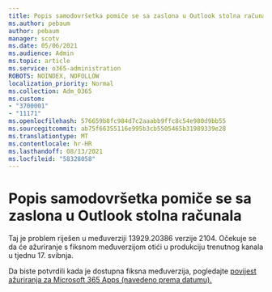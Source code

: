 ```yaml
---
title: Popis samodovršetka pomiče se sa zaslona u Outlook stolna računala
ms.author: pebaum
author: pebaum
manager: scotv
ms.date: 05/06/2021
ms.audience: Admin
ms.topic: article
ms.service: o365-administration
ROBOTS: NOINDEX, NOFOLLOW
localization_priority: Normal
ms.collection: Adm_O365
ms.custom:
- "3700001"
- "11171"
ms.openlocfilehash: 576659b8fc984d7c2aaabb9ffc8c54e980d9bb55
ms.sourcegitcommit: ab75f66355116e995b3cb5505465b31989339e28
ms.translationtype: MT
ms.contentlocale: hr-HR
ms.lasthandoff: 08/13/2021
ms.locfileid: "58328058"
---
```

# <a name="autocomplete-list-scrolls-off-the-screen-in-outlook-desktop"></a>Popis samodovršetka pomiče se sa zaslona u Outlook stolna računala

Taj je problem riješen u međuverziji 13929.20386 verzije 2104. Očekuje se da će ažuriranje s fiksnom međuverzijom otići u produkciju trenutnog kanala u tjednu 17. svibnja. 

Da biste potvrdili kada je dostupna fiksna međuverzija, pogledajte [povijest ažuriranja za Microsoft 365 Apps (navedeno prema datumu).](https://docs.microsoft.com/officeupdates/update-history-microsoft365-apps-by-date)